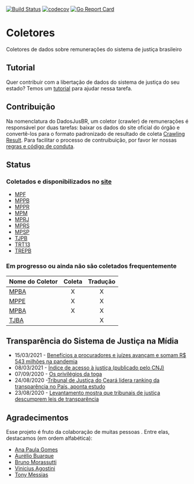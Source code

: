 [![Build Status](https://travis-ci.org/dadosjusbr/coletores.svg?branch=master)](https://travis-ci.org/dadosjusbr/coletores) [![codecov](https://codecov.io/gh/dadosjusbr/coletores/branch/master/graph/badge.svg)](https://codecov.io/gh/dadosjusbr/coletores) [![Go Report Card](https://goreportcard.com/badge/github.com/dadosjusbr/coletores)](https://goreportcard.com/report/github.com/dadosjusbr/coletores)

# Coletores

Coletores de dados sobre remunerações do sistema de justiça brasileiro

## Tutorial

Quer contribuir com a libertação de dados do sistema de justiça do seu estado? Temos um [tutorial](collectors/TUTORIAL.md) para ajudar nessa tarefa.

## Contribuição

Na nomenclatura do DadosJusBR, um coletor (crawler) de remunerações é responsável por duas tarefas: baixar os dados do site oficial do órgão e convertê-los para o formato padronizado de resultado de coleta [Crawling Result](https://github.com/dadosjusbr/storage/blob/master/agency.go#L27). Para facilitar o processo de contruibuição, por favor ler nossas [regras e código de conduta](https://github.com/dadosjusbr/coletores/blob/master/CONTRIBUTING.md). 

## Status

### Coletados e disponibilizados no [site](https://dadosjusbr.org)

- [MPF](https://github.com/dadosjusbr/coletores/tree/master/mpf)
- [MPPB](https://github.com/dadosjusbr/coletores/tree/master/mppb)
- [MPPR](https://github.com/dadosjusbr/coletores/tree/master/mppr)
- [MPM](https://github.com/dadosjusbr/coletores/tree/master/mpm)
- [MPRJ](https://github.com/dadosjusbr/coletores/tree/master/mprj)
- [MPRS](https://github.com/dadosjusbr/coletores/tree/master/mprs)
- [MPSP](https://github.com/dadosjusbr/coletores/tree/master/mpsp)
- [TJPB](https://github.com/dadosjusbr/coletores/tree/master/tjpb)
- [TRT13](https://github.com/dadosjusbr/coletores/tree/master/trt13)
- [TREPB](https://github.com/dadosjusbr/coletores/tree/master/trepb)

### Em progresso ou ainda não são coletados frequentemente

| Nome do Coletor | Coleta | Tradução  |
|:--------------- |:-------------:|:----------------:|
| [MPBA](https://github.com/dadosjusbr/coletores/tree/master/mpba)           | X             |         X        |
| [MPPE](https://github.com/dadosjusbr/coletores/tree/master/mppe)           | X             |         X        |
| [MPBA](https://github.com/dadosjusbr/coletores/tree/master/mpba)           | X             |         X        |
| [TJBA](https://github.com/dadosjusbr/coletores/tree/master/tjba)           |               |         X        |

## Transparência do Sistema de Justiça na Mídia

* 15/03/2021 - [Benefícios a procuradores e juízes avançam e somam R$ 543 milhões na pandemia](https://www1.folha.uol.com.br/poder/2021/03/beneficios-a-procuradores-e-juizes-avancam-e-somam-r-543-milhoes-na-pandemia.shtml)
* 08/03/2021 - [Índice de acesso à justiça (publicado pelo CNJ)](https://www.cnj.jus.br/wp-content/uploads/2021/02/Relatorio_Indice-de-Acesso-a-Justica_LIODS_22-2-2021.pdf)
* 07/09/2020 - [Os privilégios da toga](https://piaui.folha.uol.com.br/os-privilegios-da-toga/)
* 24/08/2020 -[Tribunal de Justiça do Ceará lidera ranking da transparência no País, aponta estudo](https://www.focus.jor.br/tribunal-de-justica-do-ceara-lidera-ranking-da-transparencia-no-pais-aponta-estudo/)
* 23/08/2020 - [Levantamento mostra que tribunais de justiça descumprem leis de transparência](https://congressoemfoco.uol.com.br/opiniao/colunas/levantamento-mostra-que-tribunais-de-justica-descumprem-leis-de-transparencia/)

## Agradecimentos

Esse projeto é fruto da colaboração de muitas pessoas . Entre elas, destacamos (em ordem alfabética):

- [Ana Paula Gomes](https://github.com/anapaulagomes)
- [Aurélio Buarque](https://github.com/ABuarque)
- [Bruno Morassutti](https://github.com/jedibruno)
- [Vinicius Agostini](https://github.com/viniagostini)
- [Tony Messias](https://github.com/tonysm)
